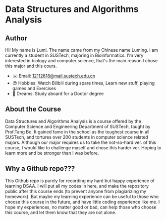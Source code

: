 # Data Structures and Algorithms Analysis

## Author
Hi! My name is Lumi. The name came from my Chinese name Luming. 
I am currently a student in SUSTech, majoring in Bioinformatics. 
I'm very interested in biology and computer science, that's the 
main reason I chose this major and this cours.

- ✉️ Email: 12112618@mail.sustech.edu.cn
- 😍 Hobbies: Watch Bilibili during spare times, Learn new stuff, playing games and Exercises
- 🤔 Dreams: Study aboard for a Doctor degree

## About the Course
Data Structures and Algorithms Analysis is a course offered by the Computer Science and 
Engineering Department of SUSTech, taught by Prof.Tang Bo. It gained fame in the school
as the toughest course in all SUSTech, and tortures over 200 students in computer 
science related majors. Although our major requires us to take the not-so-hard ver. of this 
course, I would like to challenge myself and chose this harder ver. Hoping to learn more 
and be stronger than I was before.

## Why a Github repo???
This Github repo is purely for recording my hard but happy experience of learning DSAA. I will
put all my codes in here, and make the repository public after this course ends (to prevent 
anyone from plagiarizing my homework). But maybe my learning experience can be useful to those 
who choose this course in the future, and have little coding experience like me. I hope my 
experiences, no matter good or bad, can help those who choose this course, and let them know 
that they are not alone.